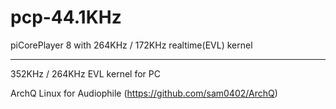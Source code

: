 # pcp-44.1KHz

piCorePlayer 8 with 264KHz / 172KHz realtime(EVL) kernel

---

352KHz / 264KHz EVL kernel for PC

ArchQ Linux for Audiophile (https://github.com/sam0402/ArchQ)
